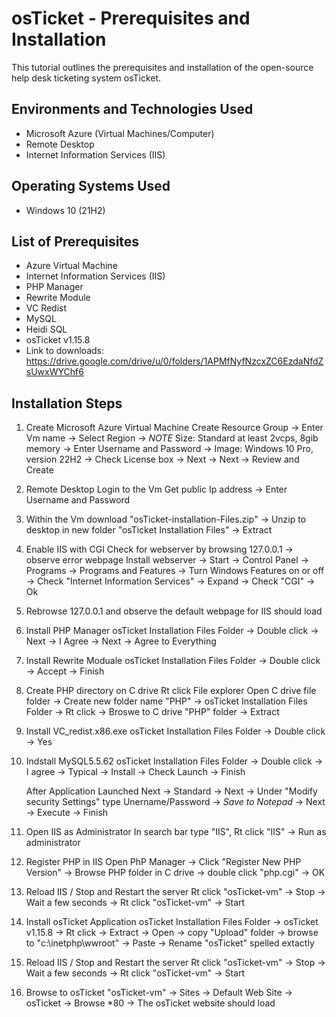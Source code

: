 
<h1>osTicket - Prerequisites and Installation</h1>
This tutorial outlines the prerequisites and installation of the open-source help desk ticketing system osTicket.<br />



<h2>Environments and Technologies Used</h2>

- Microsoft Azure (Virtual Machines/Computer)
- Remote Desktop
- Internet Information Services (IIS)

<h2>Operating Systems Used </h2>

- Windows 10</b> (21H2)

<h2>List of Prerequisites</h2>

- Azure Virtual Machine
- Internet Information Services (IIS)
- PHP Manager
- Rewrite Module
- VC Redist
- MySQL
- Heidi SQL
- osTicket v1.15.8
- Link to downloads: https://drive.google.com/drive/u/0/folders/1APMfNyfNzcxZC6EzdaNfdZsUwxWYChf6


<h2>Installation Steps</h2>

1. Create Microsoft Azure Virtual Machine
   Create Resource Group -> Enter Vm name -> Select Region -> *NOTE* Size: Standard at least 2vcps,  8gib memory -> Enter Username and Password -> Image: Windows 10 Pro, version 22H2 -> Check
   License box -> Next -> Next -> Review and Create

2. Remote Desktop Login  to the Vm
   Get public Ip address -> Enter Username and Password

3. Within the Vm download "osTicket-installation-Files.zip" -> Unzip to desktop in new folder "osTicket Installation Files" -> Extract

4. Enable IIS with CGI
   Check for webserver by browsing 127.0.0.1 -> observe error webpage
   Install webserver -> Start -> Control Panel -> Programs -> Programs and Features -> Turn Windows Features on or off -> Check "Internet Information Services" -> Expand -> Check "CGI" -> Ok

5. Rebrowse 127.0.0.1 and observe the default webpage for IIS should load

6. Install PHP Manager
   osTicket Installation Files Folder -> Double click -> Next -> I Agree -> Next -> Agree to Everything

7. Install Rewrite Moduale
   osTicket Installation Files Folder -> Double click -> Accept -> Finish

8. Create PHP directory on C drive
   Rt click File explorer Open C drive file folder -> Create new folder name "PHP" -> osTicket Installation Files Folder -> Rt click -> Broswe to C drive "PHP" folder -> Extract 

9. Install VC_redist.x86.exe
   osTicket Installation Files Folder -> Double click -> Yes

10. Indstall MySQL5.5.62
    osTicket Installation Files Folder -> Double click -> I agree -> Typical -> Install -> Check Launch -> Finish
    
    After Application Launched
    Next -> Standard -> Next -> Under "Modify security Settings" type Unername/Password -> *Save to Notepad* -> Next -> Execute -> Finish

11. Open IIS as Administrator
    In search bar type "IIS", Rt click "IIS" -> Run as administrator

12. Register PHP in IIS
    Open PhP Manager -> Click "Register New PHP Version" -> Browse PHP folder in C drive -> double click "php.cgi" -> OK

13. Reload IIS / Stop and Restart the server
    Rt click "osTicket-vm" -> Stop -> Wait a few seconds -> Rt click "osTicket-vm" -> Start

14. Install osTicket Application
    osTicket Installation Files Folder -> osTicket v1.15.8 -> Rt click -> Extract -> Open ->  copy "Upload" folder -> browse to "c:\inetphp\wwroot" -> Paste -> Rename "osTicket" spelled extactly

15. Reload IIS / Stop and Restart the server
    Rt click "osTicket-vm" -> Stop -> Wait a few seconds -> Rt click "osTicket-vm" -> Start

16. Browse to osTicket
    "osTicket-vm" -> Sites -> Default Web Site -> osTicket -> Browse *80 -> The osTicket website should load
    


